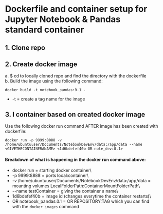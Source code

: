 # Dockerfile and container setup for Jupyter Notebook & Pandas standard container

## 1. Clone repo

## 2. Create docker image 
a. $ cd to locally cloned repo and find the directory with the dockerfile\
b. Build the image using the following command:

    docker build -t notebook_pandas:0.1 .
* -t = create a tag name for the image
## 3. I container based on created docker image 

Use the following docker run command AFTER image has been created with dockerfile:

    docker run -p 9999:8888 -v /home/ubuntuuser/Documents/NotebookDevEnv/data:/app/data --name <GIVETHECONTAINERANAME> <1d6bdefef40b OR note_dev:0.1>

#### Breakdown of what is happening in the docker run command above:
* docker run  = starting docker container\
* -p 9999:8888    = ports local:container\
* -v /home/ubuntuuser/Documents/NotebookDevEnv/data:/app/data = mounting volumes LocalFolderPath:ContainerMountFolderPath\
* --name testContainer    = giving the container a name\
* 1d6bdefef40b    = image id (changes everytime the container restarts)\
* OR notebook_pandas:0.1 = OR REPOSITORY:TAG which you can find with the `docker images` command 